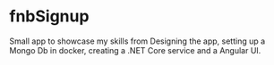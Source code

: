 # fnbSignup
Small app to showcase my skills from Designing the app, setting up a Mongo Db in docker, creating a .NET Core service and a Angular UI.
